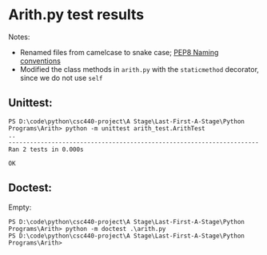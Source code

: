 # Arith.py test results

Notes:

* Renamed files from camelcase to snake case; [PEP8 Naming conventions](https://www.python.org/dev/peps/pep-0008/#id40)
* Modified the class methods in `arith.py` with the `staticmethod` decorator, since we do not use `self`

## Unittest:
```
PS D:\code\python\csc440-project\A Stage\Last-First-A-Stage\Python Programs\Arith> python -m unittest arith_test.ArithTest
..
----------------------------------------------------------------------
Ran 2 tests in 0.000s

OK
```

## Doctest:
Empty:
```
PS D:\code\python\csc440-project\A Stage\Last-First-A-Stage\Python Programs\Arith> python -m doctest .\arith.py
PS D:\code\python\csc440-project\A Stage\Last-First-A-Stage\Python Programs\Arith> 
```

